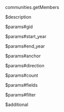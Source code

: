 communities.getMembers

$description


$params#gid


$params#start_year


$params#end_year


$params#anchor


$params#direction


$params#count


$params#fields


$params#filter


$additional
